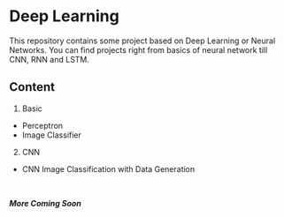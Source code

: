 # Deep Learning 

This repository contains some project based on Deep Learning or Neural Networks. You can find projects right from basics of neural network till CNN, RNN and LSTM.


## Content 

1. Basic 
  * Perceptron
  * Image Classifier
2. CNN
  * CNN Image Classification with Data Generation
<br>

***More Coming Soon***
